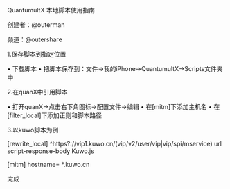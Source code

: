 QuantumultX 本地脚本使用指南


创建者：@outerman

频道：@outershare

1.保存脚本到指定位置

•  下载脚本
•  把脚本保存到：文件->我的iPhone->QuantumultX->Scripts文件夹中

2.在quanX中引用脚本

•  打开quanX->点击右下角图标->配置文件->编辑
•  在[mitm]下添加主机名
•  在[filter_local]下添加正则和脚本路径

3.以kuwo脚本为例


[rewrite_local]
^https?:\/\/vip1\.kuwo\.cn\/(vip\/v2\/user\/vip|vip\/spi/mservice) url script-response-body Kuwo.js

[mitm]
hostname= *.kuwo.cn

完成
